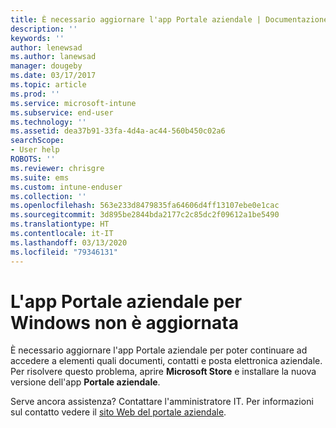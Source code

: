 ```yaml
---
title: È necessario aggiornare l'app Portale aziendale | Documentazione Microsoft
description: ''
keywords: ''
author: lenewsad
ms.author: lanewsad
manager: dougeby
ms.date: 03/17/2017
ms.topic: article
ms.prod: ''
ms.service: microsoft-intune
ms.subservice: end-user
ms.technology: ''
ms.assetid: dea37b91-33fa-4d4a-ac44-560b450c02a6
searchScope:
- User help
ROBOTS: ''
ms.reviewer: chrisgre
ms.suite: ems
ms.custom: intune-enduser
ms.collection: ''
ms.openlocfilehash: 563e233d8479835fa64606d4ff13107ebe0e1cac
ms.sourcegitcommit: 3d895be2844bda2177c2c85dc2f09612a1be5490
ms.translationtype: HT
ms.contentlocale: it-IT
ms.lasthandoff: 03/13/2020
ms.locfileid: "79346131"
---
```

# <a name="your-company-portal-app-for-windows-is-out-of-date"></a>L'app Portale aziendale per Windows non è aggiornata

È necessario aggiornare l'app Portale aziendale per poter continuare ad accedere a elementi quali documenti, contatti e posta elettronica aziendale. Per risolvere questo problema, aprire **Microsoft Store** e installare la nuova versione dell'app **Portale aziendale**.

Serve ancora assistenza? Contattare l'amministratore IT. Per informazioni sul contatto vedere il [sito Web del portale aziendale](https://go.microsoft.com/fwlink/?linkid=2010980).
